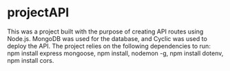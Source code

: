 # projectAPI
This was a project built with the purpose of creating API routes using Node.js. MongoDB was used for the database, and Cyclic was used to deploy the API. The project relies on the following dependencies to run: npm install express mongoose, npm install, nodemon -g, npm install dotenv, npm install cors.

